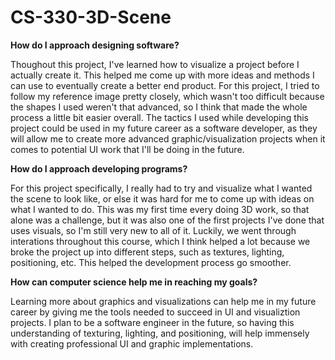 # CS-330-3D-Scene

**How do I approach designing software?**

Thoughout this project, I've learned how to visualize a project before I actually create it. This helped me come up with more ideas and methods I can use to eventually create a better end product. For this project, I tried to follow my reference image pretty closely, which wasn't too difficult because the shapes I used weren't that advanced, so I think that made the whole process a little bit easier overall. The tactics I used while developing this project could be used in my future career as a software developer, as they will allow me to create more advanced graphic/visualization projects when it comes to potential UI work that I'll be doing in the future.

**How do I approach developing programs?**

For this project specifically, I really had to try and visualize what I wanted the scene to look like, or else it was hard for me to come up with ideas on what I wanted to do. This was my first time every doing 3D work, so that alone was a challenge, but it was also one of the first projects I've done that uses visuals, so I'm still very new to all of it. Luckily, we went through interations throughout this course, which I think helped a lot because we broke the project up into different steps, such as textures, lighting, positioning, etc. This helped the development process go smoother.

**How can computer science help me in reaching my goals?**

Learning more about graphics and visualizations can help me in my future career by giving me the tools needed to succeed in UI and visualiztion projects. I plan to be a software engineer in the future, so having this understanding of texturing, lighting, and positioning, will help immensely with creating professional UI and graphic implementations.
